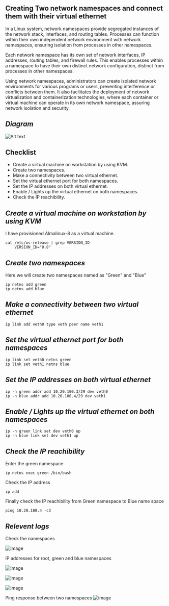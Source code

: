 ## Creating Two network namespaces and connect them with their virtual ethernet 

In a Linux system, network namespaces provide segregated instances of the network stack, interfaces, and routing tables. Processes can function within their own independent network environment with network namespaces, ensuring isolation from processes in other namespaces.

Each network namespace has its own set of network interfaces, IP addresses, routing tables, and firewall rules. This enables processes within a namespace to have their own distinct network configuration, distinct from processes in other namespaces.

Using network namespaces, administrators can create isolated network environments for various programs or users, preventing interference or conflicts between them. It also facilitates the deployment of network virtualization and containerization technologies, where each container or virtual machine can operate in its own network namespace, assuring network isolation and security.


## *Diagram* ##

![Alt text](<Screenshot from 2023-06-22 02-37-18.png>)


## Checklist

- Create a virtual machine on workstation by using KVM.
- Create two namespaces.
- Make a connectivity between two virtual ethernet.
- Set the virtual ethernet port for both namespaces.
- Set the IP addresses on both virtual ethernet.
- Enable / Lights up the virtual ethernet on both namespaces.
- Check the IP reachibility.


## *Create a virtual machine on workstation by using KVM* ##


I have provisioned Almalinux-8 as a virtual machine.

```
cat /etc/os-release | grep VERSION_ID
    VERSION_ID="8.8"
```

## *Create two namespaces* ##

Here we will create two namespaces named as "Green" and "Blue"

```
ip netns add green
ip netns add blue
```

## *Make a connectivity between two virtual ethernet* ##
```
ip link add veth0 type veth peer name veth1
```


## *Set the virtual ethernet port for both namespaces* ##
```
ip link set veth0 netns green
ip link set veth1 netns blue
```


## *Set the IP addresses on both virtual ethernet* ##
```
ip -n green addr add 10.20.100.3/29 dev veth0
ip -n blue addr add 10.20.100.4/29 dev veth1
```


## *Enable / Lights up the virtual ethernet on both namespaces* ##
```
ip -n green link set dev veth0 up
ip -n blue link set dev veth1 up
```

## *Check the IP reachibility* ##
Enter the green namespace
```
ip netns exec green /bin/bash
```

Check the IP address
```
ip add
```

Finally check the IP reachibility from Green namespace to Blue name space
```
ping 10.20.100.4 -c3
```

## *Relevent logs* ##

Check the namespaces

![image](https://github.com/alam-nazmul/Poridhi-Exams/assets/103389594/07a9f698-1dec-4c92-8846-5cc2a82bd9cc)

IP addresses for root, green and blue namespaces

![image](https://github.com/alam-nazmul/Poridhi-Exams/assets/103389594/9b197748-41b0-40a9-a5e4-9d42bb695fdb)

![image](https://github.com/alam-nazmul/Poridhi-Exams/assets/103389594/9258b5a5-f62e-4634-8efd-531d1b36bfac)

![image](https://github.com/alam-nazmul/Poridhi-Exams/assets/103389594/2415ef1b-ce0d-4163-a0f8-94b778581eed)

Ping response between two namespaces
![image](https://github.com/alam-nazmul/Poridhi-Exams/assets/103389594/cde6e261-2e64-49b8-b112-cdd30cf79b2c)
